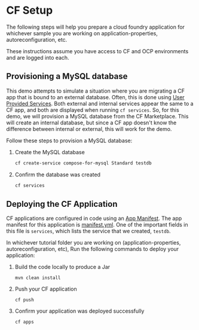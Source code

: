 # CF Setup
The following steps will help you prepare a cloud foundry application for whichever sample you are working on application-properties, autoreconfiguration, etc.

These instructions assume you have access to CF and OCP environments and are logged into each. 

## Provisioning a MySQL database
This demo attempts to simulate a situation where you are migrating a CF app that is bound to an external database. Often, this is done using [User Provided Services](https://docs.cloudfoundry.org/devguide/services/user-provided.html). Both external and internal services appear the same to a CF app, and both are displayed when running `cf services`. So, for this demo, we will provision a MySQL database from the CF Marketplace. This will create an internal database, but since a CF app doesn't know the difference between internal or external, this will work for the demo.

Follow these steps to provision a MySQL database:
1. Create the MySQL database
   ```bash
   cf create-service compose-for-mysql Standard testdb
   ```
1. Confirm the database was created
   ```bash
   cf services
   ```

## Deploying the CF Application
CF applications are configured in code using an [App Manifest](https://docs.cloudfoundry.org/devguide/deploy-apps/manifest.html). The app manifest for this application is [manifest.yml](./manifest.yml). One of the important fields in this file is `services`, which lists the service that we created, `testdb`.

In whichever tutorial folder you are working on (application-properties, autoreconfiguration, etc), Run the following commands to deploy your application:
1. Build the code locally to produce a Jar
   ```
   mvn clean install
   ```
2. Push your CF application
   ```
   cf push
   ```
3. Confirm your application was deployed successfully
   ```
   cf apps
   ```